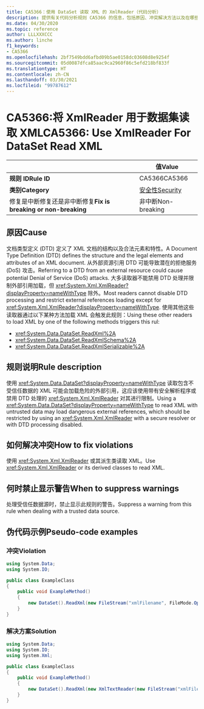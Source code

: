 ```yaml
---
title: CA5366：使用 DataSet 读取 XML 的 XmlReader（代码分析）
description: 提供有关代码分析规则 CA5366 的信息，包括原因、冲突解决方法以及在哪些情况下可禁止显示此规则的警告。
ms.date: 04/30/2020
ms.topic: reference
author: LLLXXXCCC
ms.author: linche
f1_keywords:
- CA5366
ms.openlocfilehash: 2bf7549bdd6afbd09b5ae0158dc03608d8e9254f
ms.sourcegitcommit: 05d0087dfca85aac9ca2960f86c5efd218bf833f
ms.translationtype: HT
ms.contentlocale: zh-CN
ms.lasthandoff: 03/30/2021
ms.locfileid: "99787612"
---
```

# <a name="ca5366-use-xmlreader-for-dataset-read-xml"></a><span data-ttu-id="d11d6-103">CA5366:将 XmlReader 用于数据集读取 XML</span><span class="sxs-lookup"><span data-stu-id="d11d6-103">CA5366: Use XmlReader For DataSet Read XML</span></span>

| | <span data-ttu-id="d11d6-104">值</span><span class="sxs-lookup"><span data-stu-id="d11d6-104">Value</span></span> |
|-|-|
| <span data-ttu-id="d11d6-105">**规则 ID**</span><span class="sxs-lookup"><span data-stu-id="d11d6-105">**Rule ID**</span></span> |<span data-ttu-id="d11d6-106">CA5366</span><span class="sxs-lookup"><span data-stu-id="d11d6-106">CA5366</span></span>|
| <span data-ttu-id="d11d6-107">**类别**</span><span class="sxs-lookup"><span data-stu-id="d11d6-107">**Category**</span></span> |[<span data-ttu-id="d11d6-108">安全性</span><span class="sxs-lookup"><span data-stu-id="d11d6-108">Security</span></span>](security-warnings.md)|
| <span data-ttu-id="d11d6-109">修复是中断修复还是非中断修复</span><span class="sxs-lookup"><span data-stu-id="d11d6-109">**Fix is breaking or non-breaking**</span></span> |<span data-ttu-id="d11d6-110">非中断</span><span class="sxs-lookup"><span data-stu-id="d11d6-110">Non-breaking</span></span>|

## <a name="cause"></a><span data-ttu-id="d11d6-111">原因</span><span class="sxs-lookup"><span data-stu-id="d11d6-111">Cause</span></span>

<span data-ttu-id="d11d6-112">文档类型定义 (DTD) 定义了 XML 文档的结构以及合法元素和特性。</span><span class="sxs-lookup"><span data-stu-id="d11d6-112">A Document Type Definition (DTD) defines the structure and the legal elements and attributes of an XML document.</span></span> <span data-ttu-id="d11d6-113">从外部资源引用 DTD 可能导致潜在的拒绝服务 (DoS) 攻击。</span><span class="sxs-lookup"><span data-stu-id="d11d6-113">Referring to a DTD from an external resource could cause potential Denial of Service (DoS) attacks.</span></span> <span data-ttu-id="d11d6-114">大多读取器不能禁用 DTD 处理并限制外部引用加载，但 <xref:System.Xml.XmlReader?displayProperty=nameWithType> 除外。</span><span class="sxs-lookup"><span data-stu-id="d11d6-114">Most readers cannot disable DTD processing and restrict external references loading except for <xref:System.Xml.XmlReader?displayProperty=nameWithType>.</span></span> <span data-ttu-id="d11d6-115">使用其他这些读取器通过以下某种方法加载 XML 会触发此规则：</span><span class="sxs-lookup"><span data-stu-id="d11d6-115">Using these other readers to load XML by one of the following methods triggers this rul:</span></span>

- <xref:System.Data.DataSet.ReadXml%2A>
- <xref:System.Data.DataSet.ReadXmlSchema%2A>
- <xref:System.Data.DataSet.ReadXmlSerializable%2A>

## <a name="rule-description"></a><span data-ttu-id="d11d6-116">规则说明</span><span class="sxs-lookup"><span data-stu-id="d11d6-116">Rule description</span></span>

<span data-ttu-id="d11d6-117">使用 <xref:System.Data.DataSet?displayProperty=nameWithType> 读取包含不受信任数据的 XML 可能会加载危险的外部引用，这应该使用带有安全解析程序或禁用 DTD 处理的 <xref:System.Xml.XmlReader> 对其进行限制。</span><span class="sxs-lookup"><span data-stu-id="d11d6-117">Using a <xref:System.Data.DataSet?displayProperty=nameWithType> to read XML with untrusted data may load dangerous external references, which should be restricted by using an <xref:System.Xml.XmlReader> with a secure resolver or with DTD processing disabled.</span></span>

## <a name="how-to-fix-violations"></a><span data-ttu-id="d11d6-118">如何解决冲突</span><span class="sxs-lookup"><span data-stu-id="d11d6-118">How to fix violations</span></span>

<span data-ttu-id="d11d6-119">使用 <xref:System.Xml.XmlReader> 或其派生类读取 XML。</span><span class="sxs-lookup"><span data-stu-id="d11d6-119">Use <xref:System.Xml.XmlReader> or its derived classes to read XML.</span></span>

## <a name="when-to-suppress-warnings"></a><span data-ttu-id="d11d6-120">何时禁止显示警告</span><span class="sxs-lookup"><span data-stu-id="d11d6-120">When to suppress warnings</span></span>

<span data-ttu-id="d11d6-121">处理受信任数据源时，禁止显示此规则的警告。</span><span class="sxs-lookup"><span data-stu-id="d11d6-121">Suppress a warning from this rule when dealing with a trusted data source.</span></span>

## <a name="pseudo-code-examples"></a><span data-ttu-id="d11d6-122">伪代码示例</span><span class="sxs-lookup"><span data-stu-id="d11d6-122">Pseudo-code examples</span></span>

### <a name="violation"></a><span data-ttu-id="d11d6-123">冲突</span><span class="sxs-lookup"><span data-stu-id="d11d6-123">Violation</span></span>

```csharp
using System.Data;
using System.IO;

public class ExampleClass
{
    public void ExampleMethod()
    {
        new DataSet().ReadXml(new FileStream("xmlFilename", FileMode.Open));
    }
}
```

### <a name="solution"></a><span data-ttu-id="d11d6-124">解决方案</span><span class="sxs-lookup"><span data-stu-id="d11d6-124">Solution</span></span>

```csharp
using System.Data;
using System.IO;
using System.Xml;

public class ExampleClass
{
    public void ExampleMethod()
    {
        new DataSet().ReadXml(new XmlTextReader(new FileStream("xmlFilename", FileMode.Open)));
    }
}
```
